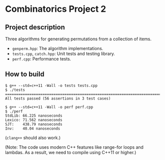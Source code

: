 # Combinatorics Project 2

## Project description

Three algorithms for generating permutations from a collection of items.

- `genperm.hpp`: The algorithm implementations.
- `tests.cpp`, `catch.hpp`: Unit tests and testing library.
- `perf.cpp`: Performance tests.

## How to build

```
$ g++ --std=c++11 -Wall -o tests tests.cpp
$ ./tests
===============================================================================
All tests passed (56 assertions in 3 test cases)

$ g++ --std=c++11 -Wall -o perf perf.cpp
$ ./perf
StdLib: 66.225 nanoseconds
Lexico: 71.562 nanoseconds
SJT:    438.79 nanoseconds
Inv:    40.04 nanoseconds
```

(`clang++` should also work.)

(Note: The code uses modern C++ features like range-for loops and lambdas. As a result, we need to compile using C++11 or higher.)
